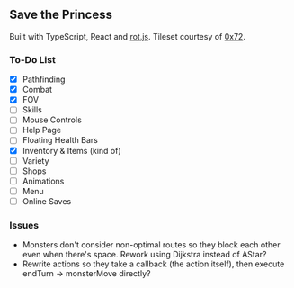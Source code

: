 ## Save the Princess

Built with TypeScript, React and [rot.js](http://ondras.github.io/rot.js/hp/). Tileset courtesy of [0x72](https://0x72.itch.io/dungeontileset-ii).

### To-Do List

- [x] Pathfinding 
- [x] Combat
- [x] FOV
- [ ] Skills
- [ ] Mouse Controls
- [ ] Help Page
- [ ] Floating Health Bars
- [x] Inventory & Items (kind of)
- [ ] Variety
- [ ] Shops
- [ ] Animations
- [ ] Menu
- [ ] Online Saves

### Issues

- Monsters don't consider non-optimal routes so they block each other even when there's space. Rework using Dijkstra instead of AStar?
- Rewrite actions so they take a callback (the action itself), then execute endTurn -> monsterMove directly? 